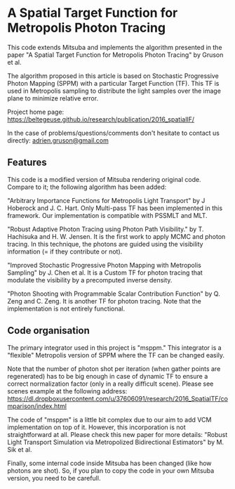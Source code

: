 # A Spatial Target Function for Metropolis Photon Tracing #
This code extends Mitsuba and implements the algorithm presented in the paper "A Spatial Target Function for Metropolis Photon Tracing" by Gruson et al.

The algorithm proposed in this article is based on Stochastic Progressive Photon Mapping (SPPM) with a particular Target Function (TF). This TF is used in Metropolis sampling to distribute the light samples over the image plane to minimize relative error.

Project home page:
https://beltegeuse.github.io/research/publication/2016_spatialIF/

In the case of problems/questions/comments don't hesitate to contact us directly:
adrien.gruson@gmail.com

## Features ##
This code is a modified version of Mitsuba rendering original code. Compare to it; the following algorithm has been added:

 "Arbitrary Importance Functions for Metropolis Light Transport" by J Hoberock and J. C. Hart. Only Multi-pass TF has been implemented in this framework. Our implementation is compatible with PSSMLT and MLT.
 
 "Robust Adaptive Photon Tracing using Photon Path Visibility." by T. Hachisuka and H. W. Jensen. It is the first work to apply MCMC and photon tracing. In this technique, the photons are guided using the visibility information (= if they contribute or not).
  
 "Improved Stochastic Progressive Photon Mapping with Metropolis Sampling" by J. Chen et al. It is a Custom TF for photon tracing that modulate the visibility by a precomputed inverse density.
 
 "Photon Shooting with Programmable Scalar Contribution Function" by Q. Zeng and C. Zeng. It is another TF for photon tracing. Note that the implementation is not entirely functional.
 
## Code organisation ##

The primary integrator used in this project is "msppm." This integrator is a "flexible" Metropolis version of SPPM where the TF can be changed easily.

Note that the number of photon shot per iteration (when gather points are regenerated) has to be big enough in case of dynamic TF to ensure a correct normalization factor (only in a really difficult scene). Please see scenes example at the following address:
https://dl.dropboxusercontent.com/u/37606091/research/2016_SpatialTF/comparison/index.html

The code of "msppm" is a little bit complex due to our aim to add VCM implementation on top of it. However, this incorporation is not straightforward at all. Please check this new paper for more details:
"Robust Light Transport Simulation via Metropolized Bidirectional Estimators" by M. Sik et al.

Finally, some internal code inside Mitsuba has been changed (like how photons are shot). So, if you plan to copy the code in your own Mitsuba version, you need to be carefull.
